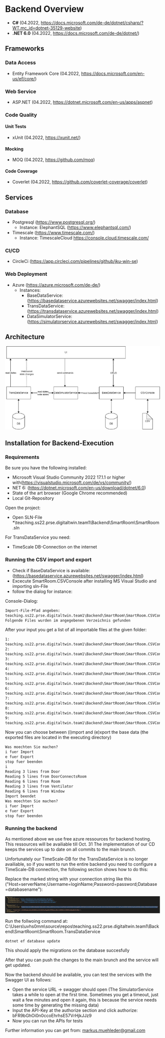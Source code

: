 # Backend Overview
- **C#** (04.2022, https://docs.microsoft.com/de-de/dotnet/csharp/?WT.mc_id=dotnet-35129-website)
- **.NET 6.0** (04.2022, https://docs.microsoft.com/de-de/dotnet/)

## Frameworks
### Data Access
- Entity Framework Core (04.2022, https://docs.microsoft.com/en-us/ef/core/)
### Web Service
- ASP.NET (04.2022, https://dotnet.microsoft.com/en-us/apps/aspnet)
### Code Quality
#### Unit Tests
- xUnit (04.2022, https://xunit.net/)
#### Mocking 
- MOQ (04.2022, https://github.com/moq)
#### Code Coverage
- Coverlet (04.2022, https://github.com/coverlet-coverage/coverlet)
## Services
### Database
- Postgresql (https://www.postgresql.org/)
    - Instance: ElephantSQL (https://www.elephantsql.com/)
- Timescale (https://www.timescale.com/)
    - Instance: TimescaleCloud https://console.cloud.timescale.com/
### CI/CD
- CircleCi (https://app.circleci.com/pipelines/github/jku-win-se)
### Web Deployment
- Azure (https://azure.microsoft.com/de-de/)
    - Instances: 
        - BaseDataService: (https://basedataservice.azurewebsites.net/swagger/index.html)
        - TransDataService: (https://transdataservice.azurewebsites.net/swagger/index.html)
        - DataSimulatorService: (https://simulatorservice.azurewebsites.net/swagger/index.html)
## Architecture
![ServiceArchitecture](../Doku/Models/ServiceArchitecture.jpg)


## Installation for Backend-Execution
### Requirements
Be sure you have the following installed:
- Microsoft Visual Studio Community 2022 17.1.1 or higher with(https://visualstudio.microsoft.com/de/vs/community/)
- NET 6: (https://dotnet.microsoft.com/en-us/download/dotnet/6.0)
- State of the art browser (Google Chrome recommended)
- Local Git-Repository

Open the project:
- Open SLN-File *\teaching.ss22.prse.digitaltwin.team1\Backend\SmartRoom\SmartRoom.sln

For TransDataService you need:
- TimeScale DB-Connection on the internet

### Running the CSV import and export
- Check if BaseDataService is available: (https://basedataservice.azurewebsites.net/swagger/index.html)
- Excecute SmartRoom.CSVConsole after installing MS Visual Studio and importing sln-File
- follow the dialog for instance: 

Console-Dialog:
```
Import-File-Pfad angeben:
teaching.ss22.prse.digitaltwin.team1\Backend\SmartRoom\SmartRoom.CSVConsole\Data\
Folgende Files wurden im angegebenen Verzeichnis gefunden
```
After your input you get a list of all importable files at the given folder:
```
1: teaching.ss22.prse.digitaltwin.team1\Backend\SmartRoom\SmartRoom.CSVConsole\Data\Door.csv
2: teaching.ss22.prse.digitaltwin.team1\Backend\SmartRoom\SmartRoom.CSVConsole\Data\DoorOpen.csv
3: teaching.ss22.prse.digitaltwin.team1\Backend\SmartRoom\SmartRoom.CSVConsole\Data\Door_Connects_Room.csv
4: teaching.ss22.prse.digitaltwin.team1\Backend\SmartRoom\SmartRoom.CSVConsole\Data\PeopleInRoom.csv
5: teaching.ss22.prse.digitaltwin.team1\Backend\SmartRoom\SmartRoom.CSVConsole\Data\Room.csv
6: teaching.ss22.prse.digitaltwin.team1\Backend\SmartRoom\SmartRoom.CSVConsole\Data\Ventilator.csv
7: teaching.ss22.prse.digitaltwin.team1\Backend\SmartRoom\SmartRoom.CSVConsole\Data\VentilatorOn.csv
8: teaching.ss22.prse.digitaltwin.team1\Backend\SmartRoom\SmartRoom.CSVConsole\Data\Window.csv
9: teaching.ss22.prse.digitaltwin.team1\Backend\SmartRoom\SmartRoom.CSVConsole\Data\WindowOpen.csv
```
Now you can choose between (i)mport and (e)xport the base data (the exported files are located in the executing directory)
```
Was moechten Sie machen?  
i fuer Import  
e fuer Export
stop fuer beenden  
i  
Reading 3 lines from Door  
Reading 5 lines from DoorConnectsRoom  
Reading 6 lines from Room  
Reading 3 lines from Ventilator  
Reading 6 lines from Window  
Import beendet  
Was moechten Sie machen?  
i fuer Import  
e fuer Export  
stop fuer beenden 
```

### Running the backend
As mentioned above we use free azure ressources for backend hosting.
This ressources will be availiable till Oct. 31
The implementation of our CD keeps the services up to date on all commits to the main brunch.

Unfortunately our TimeScale-DB for the TransDataService is no longer availiable, so if you want to run the entire backend you need to configure a TimeScale-DB connection, the following section shows how to do this:

Replace the marked string with your connection string like this ("Host=serverName;Username=loginName;Password=password;Database=databasename"):

![ServiceArchitecture](../Doku/Pictures/ConnectionString.PNG)

Run the follwoing command at: C:\Users\uvhs0mm\source\repos\teaching.ss22.prse.digitaltwin.team1\Backend\SmartRoom\SmartRoom.TransDataService
```
dotnet ef database update
```
This should apply the migrations on the database succesfully

After that you can push the changes to the main brunch and the service will get updated.

Now the backend should be available, you can test the services with the Swagger UI as follows:
- Open the service URL -> swagger should open (The SimulatorService takes a while to open at the first time. Sometimes you get a timeout, just wait a few minutes and open it again, this is because the service needs some time by generating the missing data)
- Input the API-Key at the authorize section and click authorize: bFR9bGhOi0n0ccoEhrhsE57VrHjkJJz9
- Now you can run the APIs for tests

Further information you can get from: markus.muehleder@gmail.com
